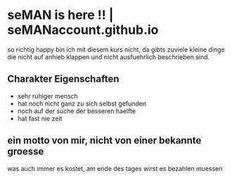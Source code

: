 # seMAN is here !!  | seMANaccount.github.io	

so richtig happy bin ich mit diesem kurs nicht, 
da gibts zuviele kleine dinge die nicht auf anhieb klappen und nicht ausfuehrlich beschrieben sind. 

## Charakter Eigenschaften
* sehr ruhiger mensch
* hat noch nicht ganz zu sich selbst gefunden
* noch auf der suche der besseren haelfte
* hat fast nie zeit

## ein motto von mir, nicht von einer bekannte groesse
was auch immer es kostet, am ende des tages wirst es bezahlen muessen



